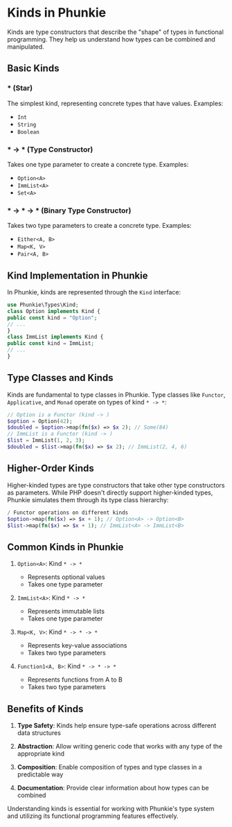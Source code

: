 # Kinds in Phunkie

Kinds are type constructors that describe the "shape" of types in functional programming. They help us understand how types can be combined and manipulated.

## Basic Kinds

### * (Star)
The simplest kind, representing concrete types that have values. Examples:
- `Int`
- `String`
- `Boolean`

### * -> * (Type Constructor)
Takes one type parameter to create a concrete type. Examples:
- `Option<A>`
- `ImmList<A>`
- `Set<A>`

### * -> * -> * (Binary Type Constructor)
Takes two type parameters to create a concrete type. Examples:
- `Either<A, B>`
- `Map<K, V>`
- `Pair<A, B>`

## Kind Implementation in Phunkie

In Phunkie, kinds are represented through the `Kind` interface:

```php
use Phunkie\Types\Kind;
class Option implements Kind {
public const kind = "Option";
// ...
}
class ImmList implements Kind {
public const kind = ImmList;
// ...
}
```

## Type Classes and Kinds

Kinds are fundamental to type classes in Phunkie. Type classes like `Functor`, `Applicative`, and `Monad` operate on types of kind `* -> *`:

```php
// Option is a Functor (kind -> )
$option = Option(42);
$doubled = $option->map(fn($x) => $x 2); // Some(84)
// ImmList is a Functor (kind -> )
$list = ImmList(1, 2, 3);
$doubled = $list->map(fn($x) => $x 2); // ImmList(2, 4, 6)
```

## Higher-Order Kinds

Higher-kinded types are type constructors that take other type constructors as parameters. While PHP doesn't directly support higher-kinded types, Phunkie simulates them through its type class hierarchy:

```php
/ Functor operations on different kinds
$option->map(fn($x) => $x + 1); // Option<A> -> Option<B>
$list->map(fn($x) => $x + 1); // ImmList<A> -> ImmList<B>
```

## Common Kinds in Phunkie

1. `Option<A>`: Kind `* -> *`
   - Represents optional values
   - Takes one type parameter

2. `ImmList<A>`: Kind `* -> *`
   - Represents immutable lists
   - Takes one type parameter

3. `Map<K, V>`: Kind `* -> * -> *`
   - Represents key-value associations
   - Takes two type parameters

4. `Function1<A, B>`: Kind `* -> * -> *`
   - Represents functions from A to B
   - Takes two type parameters

## Benefits of Kinds

1. **Type Safety**: Kinds help ensure type-safe operations across different data structures

2. **Abstraction**: Allow writing generic code that works with any type of the appropriate kind

3. **Composition**: Enable composition of types and type classes in a predictable way

4. **Documentation**: Provide clear information about how types can be combined

Understanding kinds is essential for working with Phunkie's type system and utilizing its functional programming features effectively.